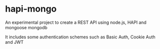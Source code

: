 # hapi-mongo
An experimental project to create a REST API using node.js, HAPI and mongoose mongodb

It includes some authentication schemes such as Basic Auth, Cookie Auth and JWT
